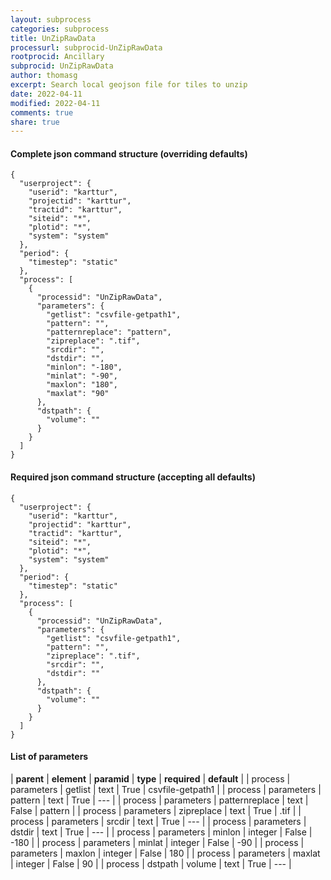 ```yaml
---
layout: subprocess
categories: subprocess
title: UnZipRawData
processurl: subprocid-UnZipRawData
rootprocid: Ancillary
subprocid: UnZipRawData
author: thomasg
excerpt: Search local geojson file for tiles to unzip
date: 2022-04-11
modified: 2022-04-11
comments: true
share: true
---
```


#### Complete json command structure (overriding defaults)
```
{
  "userproject": {
    "userid": "karttur",
    "projectid": "karttur",
    "tractid": "karttur",
    "siteid": "*",
    "plotid": "*",
    "system": "system"
  },
  "period": {
    "timestep": "static"
  },
  "process": [
    {
      "processid": "UnZipRawData",
      "parameters": {
        "getlist": "csvfile-getpath1",
        "pattern": "",
        "patternreplace": "pattern",
        "zipreplace": ".tif",
        "srcdir": "",
        "dstdir": "",
        "minlon": "-180",
        "minlat": "-90",
        "maxlon": "180",
        "maxlat": "90"
      },
      "dstpath": {
        "volume": ""
      }
    }
  ]
}
```
#### Required json command structure (accepting all defaults)
```
{
  "userproject": {
    "userid": "karttur",
    "projectid": "karttur",
    "tractid": "karttur",
    "siteid": "*",
    "plotid": "*",
    "system": "system"
  },
  "period": {
    "timestep": "static"
  },
  "process": [
    {
      "processid": "UnZipRawData",
      "parameters": {
        "getlist": "csvfile-getpath1",
        "pattern": "",
        "zipreplace": ".tif",
        "srcdir": "",
        "dstdir": ""
      },
      "dstpath": {
        "volume": ""
      }
    }
  ]
}
```
#### List of parameters

| **parent** | **element** | **paramid** | **type** | **required** | **default** |
| process | parameters | getlist | text | True | csvfile-getpath1 |
| process | parameters | pattern | text | True | --- |
| process | parameters | patternreplace | text | False | pattern |
| process | parameters | zipreplace | text | True | .tif |
| process | parameters | srcdir | text | True | --- |
| process | parameters | dstdir | text | True | --- |
| process | parameters | minlon | integer | False | -180 |
| process | parameters | minlat | integer | False | -90 |
| process | parameters | maxlon | integer | False | 180 |
| process | parameters | maxlat | integer | False | 90 |
| process | dstpath | volume | text | True | --- |
